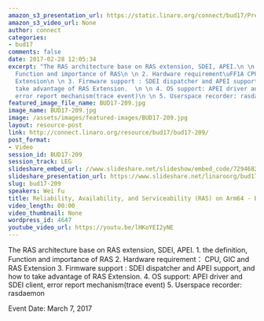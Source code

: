 ```yaml
---
amazon_s3_presentation_url: https://static.linaro.org/connect/bud17/Presentations/BUD17-209%20-Reliability%2C%20Availability%2C%20and%20Serviceability%28RAS%29%20on%20Arm64.pdf
amazon_s3_video_url: None
author: connect
categories:
- bud17
comments: false
date: 2017-02-28 12:05:34
excerpt: "The RAS architecture base on RAS extension, SDEI, APEI.\n \n 1. the definition,
  Function and importance of RAS\n \n 2. Hardware requirement\uFF1A CPU, GIC and RAS
  Extension\n \n 3. Firmware support : SDEI dispatcher and APEI support, and how to
  take advantage of RAS Extension.  \n \n 4. OS support: APEI driver and SDEI client,
  error report mechanism(trace event)\n \n 5. Userspace recorder: rasdaemon"
featured_image_file_name: BUD17-209.jpg
image_name: BUD17-209.jpg
image: /assets/images/featured-images/BUD17-209.jpg
layout: resource-post
link: http://connect.linaro.org/resource/bud17/bud17-209/
post_format:
- Video
session_id: BUD17-209
session_track: LEG
slideshare_embed_url: //www.slideshare.net/slideshow/embed_code/72946821
slideshare_presentation_url: https://www.slideshare.net/linaroorg/bud17209-reliability-availability-and-serviceability-ras-on-arm64
slug: bud17-209
speakers: Wei Fu
title: Reliability, Availability, and Serviceability (RAS) on Arm64 - BUD17-209
video_length: 00:00
video_thumbnail: None
wordpress_id: 4647
youtube_video_url: https://youtu.be/lHKoYEI2yNE
---
```


The RAS architecture base on RAS extension, SDEI, APEI. 1. the definition, Function and importance of RAS 2. Hardware requirement： CPU, GIC and RAS Extension 3. Firmware support : SDEI dispatcher and APEI support, and how to take advantage of RAS Extension. 4. OS support: APEI driver and SDEI client, error report mechanism(trace event) 5. Userspace recorder: rasdaemon

Event Date: March 7, 2017
